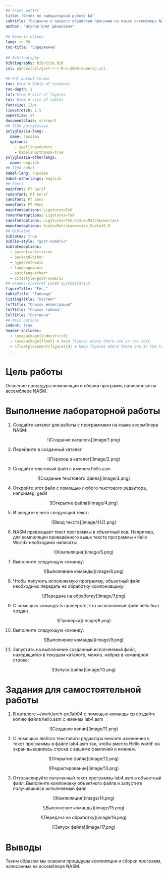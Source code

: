 ```yaml
---
## Front matter
title: "Отчёт по лабораторной работе №4"
subtitle: "Создание и процесс обработки программ на языке ассемблера NASM"
author: "Исупов Олег Денисович"

## Generic otions
lang: ru-RU
toc-title: "Содержание"

## Bibliography
bibliography: bib/cite.bib
csl: pandoc/csl/gost-r-7-0-5-2008-numeric.csl

## Pdf output format
toc: true # Table of contents
toc-depth: 2
lof: true # List of figures
lot: true # List of tables
fontsize: 12pt
linestretch: 1.5
papersize: a4
documentclass: scrreprt
## I18n polyglossia
polyglossia-lang:
  name: russian
  options:
	- spelling=modern
	- babelshorthands=true
polyglossia-otherlangs:
  name: english
## I18n babel
babel-lang: russian
babel-otherlangs: english
## Fonts
mainfont: PT Serif
romanfont: PT Serif
sansfont: PT Sans
monofont: PT Mono
mainfontoptions: Ligatures=TeX
romanfontoptions: Ligatures=TeX
sansfontoptions: Ligatures=TeX,Scale=MatchLowercase
monofontoptions: Scale=MatchLowercase,Scale=0.9
## Biblatex
biblatex: true
biblio-style: "gost-numeric"
biblatexoptions:
  - parentracker=true
  - backend=biber
  - hyperref=auto
  - language=auto
  - autolang=other*
  - citestyle=gost-numeric
## Pandoc-crossref LaTeX customization
figureTitle: "Рис."
tableTitle: "Таблица"
listingTitle: "Листинг"
lofTitle: "Список иллюстраций"
lotTitle: "Список таблиц"
lolTitle: "Листинги"
## Misc options
indent: true
header-includes:
  - \usepackage{indentfirst}
  - \usepackage{float} # keep figures where there are in the text
  - \floatplacement{figure}{H} # keep figures where there are in the text
---
```


# Цель работы

Освоение процедуры компиляции и сборки программ, написанных на ассемблере NASM.


# Выполнение лабораторной работы

1. Создайте каталог для работы с программами на языке ассемблера NASM:
<p align="center">![Создание каталога](image/1.png)

2. Перейдите в созданный каталог
<p align="center">![Переход в каталог](image/2.png)

3. Создайте текстовый файл с именем hello.asm
<p align="center">![Создание текстового файла](image/3.png)

4. Откройте этот файл с помощью любого текстового редактора, например, gedit
<p align="center">![Открытие файла](image/4.png)

5. И введите в него следующий текст:
<p align="center">![Ввод текста](image/4(2).png)

6. NASM превращает текст программы в объектный код. Например, для компиляции приведённого выше текста программы «Hello World» необходимо написать:
<p align="center">![Компиляция](image/5.png)

7. Выполните следующую команду:
<p align="center">![Выполнение команды](image/6.png)

8. Чтобы получить исполняемую программу, объектный файл
необходимо передать на обработку компоновщику:
<p align="center">![Передача на обработку](image/7.png)

9. С помощью команды ls проверьте, что исполняемый файл hello был создан
<p align="center">![Проверка](image/8.png)

10. Выполните следующую команду:
<p align="center">![Выполнение команды](image/9.png)

11. Запустить на выполнение созданный исполняемый файл, находящийся в текущем каталоге,
можно, набрав в командной строке:
<p align="center">![Запуск файла](image/10.png)

# Задания для самостоятельной работы

1. В каталоге ~/work/arch-pc/lab04 с помощью команды cp создайте копию файла
hello.asm с именем lab4.asm
<p align="center">![Создание копии](image/11.png)

2. С помощью любого текстового редактора внесите изменения в текст программы в
файле lab4.asm так, чтобы вместо Hello world! на экран выводилась строка с вашими
фамилией и именем.
<p align="center">![Открытие файла](image/12.png)

<p align="center">![Редактирование](image/13.png)

3. Оттранслируйте полученный текст программы lab4.asm в объектный файл. Выполните
компоновку объектного файла и запустите получившийся исполняемый файл.
<p align="center">![Компиляция](image/14.png)

<p align="center">![Выполнение команды](image/15.png)

<p align="center">![Передача на обработку](image/16.png)

<p align="center">![Запуск файла](image/17.png)

# Выводы

Таким образом мы освоили процедуры компиляции и сборки программ, написанных на ассемблере NASM.

